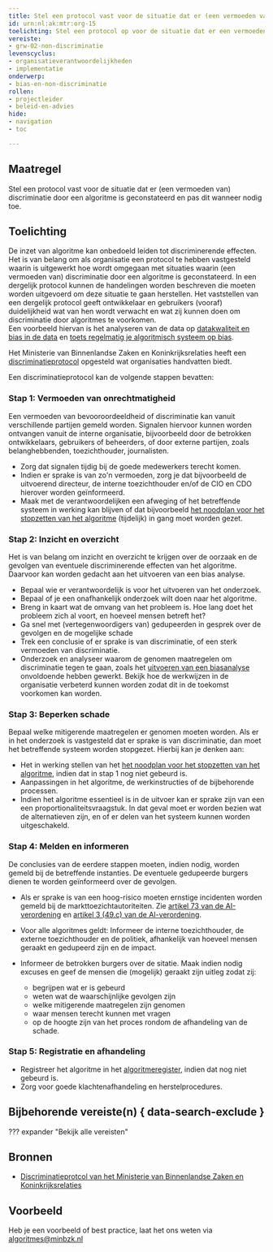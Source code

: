```yaml
---
title: Stel een protocol vast voor de situatie dat er (een vermoeden van) discriminatie door een algoritme is geconstateerd en pas dit wanneer nodig toe.
id: urn:nl:ak:mtr:org-15
toelichting: Stel een protocol op voor de situatie dat er een vermoeden bestaat van discriminatie of als er geconstateerd wordt dat er sprake is van bevooroordeeldheid of discriminatie door een algoritme en pas dit protocol toe. 
vereiste: 
- grw-02-non-discriminatie
levenscyclus: 
- organisatieverantwoordelijkheden
- implementatie
onderwerp: 
- bias-en-non-discriminatie
rollen:
- projectleider
- beleid-en-advies
hide:
- navigation
- toc

---
```


<!-- tags -->

## Maatregel
Stel een protocol vast voor de situatie dat er (een vermoeden van) discriminatie door een algoritme is geconstateerd en pas dit wanneer nodig toe.

## Toelichting
De inzet van algoritme kan onbedoeld leiden tot discriminerende effecten. 
Het is van belang om als organisatie een protocol te hebben vastgesteld waarin is uitgewerkt hoe wordt omgegaan met situaties waarin (een vermoeden van) discriminatie door een algoritme is geconstateerd.
In een dergelijk protocol kunnen de handelingen worden beschreven die moeten worden uitgevoerd om deze situatie te gaan herstellen.
Het vaststellen van een dergelijk protocol geeft ontwikkelaar en gebruikers (vooraf) duidelijkheid wat van hen wordt verwacht en wat zij kunnen doen om discriminatie door algoritmes te voorkomen.  
Een voorbeeld hiervan is het analyseren van de data op [datakwaliteit en bias in de data](3-dat-01-datakwaliteit.md) en [toets regelmatig je algoritmisch systeem op bias](5-ver-03-biasanalyse.md). 

Het Ministerie van Binnenlandse Zaken en Koninkrijksrelaties heeft een [discriminatieprotocol](https://minbzk.github.io/discriminatieprotocol) opgesteld wat organisaties handvatten biedt.

Een discriminatieprotocol kan de volgende stappen bevatten:

### Stap 1: Vermoeden van onrechtmatigheid

Een vermoeden van bevooroordeeldheid of discriminatie kan vanuit verschillende partijen gemeld worden. 
Signalen hiervoor kunnen worden ontvangen vanuit de interne organisatie, bijvoorbeeld door de betrokken ontwikkelaars, gebruikers of beheerders, of door externe partijen, zoals belanghebbenden, toezichthouder, journalisten. 
  
  - Zorg dat signalen tijdig bij de goede medewerkers terecht komen. 
  - Indien er sprake is van zo'n vermoeden, zorg je dat bijvoorbeeld de uitvoerend directeur, de interne toezichthouder en/of de CIO en CDO hierover worden geïnformeerd. 
  - Maak met de verantwoordelijken een afweging of het betreffende systeem in werking kan blijven of dat bijvoorbeeld [het noodplan voor het stopzetten van het algoritme](4-owk-02-stopzetten-gebruik.md) (tijdelijk) in gang moet worden gezet. 

### Stap 2: Inzicht en overzicht

Het is van belang om inzicht en overzicht te krijgen over de oorzaak en de gevolgen van eventuele discriminerende effecten van het algoritme. 
Daarvoor kan worden gedacht aan het uitvoeren van een bias analyse.

  - Bepaal wie er verantwoordelijk is voor het uitvoeren van het onderzoek.
  - Bepaal of je een onafhankelijk onderzoek wilt doen naar het algoritme.
  - Breng in kaart wat de omvang van het probleem is. Hoe lang doet het probleem zich al voort, en hoeveel mensen betreft het?
  - Ga snel met (vertegenwoordigers van) gedupeerden in gesprek over de gevolgen en de mogelijke schade
  - Trek een conclusie of er sprake is van discriminatie, of een sterk vermoeden van discriminatie. 
  - Onderzoek en analyseer waarom de genomen maatregelen om discriminatie tegen te gaan, zoals het [uitvoeren van een biasanalyse](5-ver-03-biasanalyse.md) onvoldoende hebben gewerkt. Bekijk hoe de werkwijzen in de organisatie verbeterd kunnen worden zodat dit in de toekomst voorkomen kan worden. 

### Stap 3: Beperken schade

Bepaal welke mitigerende maatregelen er genomen moeten worden. Als er in het onderzoek is vastgesteld dat er sprake is van discriminatie, dan moet het betreffende systeem worden stopgezet. Hierbij kan je denken aan:

   - Het in werking stellen van het [het noodplan voor het stopzetten van het algoritme](4-owk-02-stopzetten-gebruik.md), indien dat in stap 1 nog niet gebeurd is. 
   - Aanpassingen in het algoritme, de werkinstructies of de bijbehorende processen.
   - Indien het algoritme essentieel is in de uitvoer kan er sprake zijn van een een proportionaliteitsvraagstuk. In dat geval moet er worden bezien wat de alternatieven zijn, en of er delen van het systeem kunnen worden uitgeschakeld.
  
### Stap 4: Melden en informeren

De conclusies van de eerdere stappen moeten, indien nodig, worden gemeld bij de betreffende instanties. De eventuele gedupeerde burgers dienen te worden geïnformeerd over de gevolgen.

   - Als er sprake is van een hoog-risico moeten ernstige incidenten worden gemeld bij de markttoezichtautoriteiten. Zie [artikel 73 van de AI-verordening](https://eur-lex.europa.eu/legal-content/NL/TXT/HTML/?uri=OJ:L_202401689#d1e7117-1-1) en [artikel 3 (49.c) van de AI-verordening](https://eur-lex.europa.eu/legal-content/NL/TXT/HTML/?uri=OJ:L_202401689#d1e2093-1-1).
   - Voor alle algoritmes geldt: Informeer de interne toezichthouder, de externe toezichthouder en de politiek, afhankelijk van hoeveel mensen geraakt en gedupeerd zijn en de impact. 
   - Informeer de betrokken burgers over de sitatie. Maak indien nodig excuses en geef de mensen die (mogelijk) geraakt zijn uitleg zodat zij:
     
       - begrijpen wat er is gebeurd
       - weten wat de waarschijnlijke gevolgen zijn
       - welke mitigerende maatregelen zijn genomen
       - waar mensen terecht kunnen met vragen
       - op de hoogte zijn van het proces rondom de afhandeling van de schade.
        
### Stap 5: Registratie en afhandeling

  - Registreer het algoritme in het [algoritmeregister](https://algoritmes.overheid.nl/nl), indien dat nog niet gebeurd is.
  - Zorg voor goede klachtenafhandeling en herstelprocedures. 

## Bijbehorende vereiste(n) { data-search-exclude }
<!-- Hier volgt een lijst met vereisten op basis van de in de metadata ingevulde vereiste -->

<!-- Let op! onderstaande regel met 'list_vereisten_on_maatregelen_page' niet weghalen! Deze maakt automatisch een lijst van bijbehorende verseisten op basis van de metadata  -->
??? expander "Bekijk alle vereisten"
    <!-- list_vereisten_on_maatregelen_page -->

## Bronnen 
<!-- Vul hier de relevante bronnen in voor deze maatregel -->
- [Discriminatieprotcol van het Ministerie van Binnenlandse Zaken en Koninkrijksrelaties](https://minbzk.github.io/discriminatieprotocol/)

## Voorbeeld
<!-- Voeg hier een voorbeeld toe, door er bijvoorbeeld naar te verwijzen -->

Heb je een voorbeeld of best practice, laat het ons weten via [algoritmes@minbzk.nl](mailto:algoritmes@minbzk.nl)
